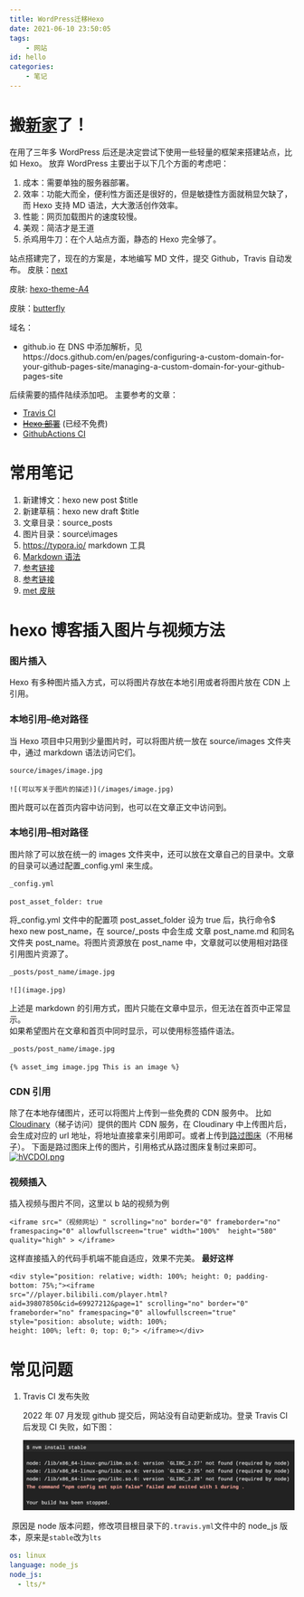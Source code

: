 ```yaml
---
title: WordPress迁移Hexo
date: 2021-06-10 23:50:05
tags: 
	- 网站
id: hello
categories:
	- 笔记
---
```


# 搬[新家](http://kwaibook.com)了！

在用了三年多 WordPress 后还是决定尝试下使用一些轻量的框架来搭建站点，比如 Hexo。
放弃 WordPress 主要出于以下几个方面的考虑吧：

1. 成本：需要单独的服务器部署。
2. 效率：功能大而全，便利性方面还是很好的，但是敏捷性方面就稍显欠缺了，而 Hexo 支持 MD 语法，大大激活创作效率。
3. 性能：网页加载图片的速度较慢。
4. 美观：简洁才是王道
5. 杀鸡用牛刀：在个人站点方面，静态的 Hexo 完全够了。

<!--more-->

站点搭建完了，现在的方案是，本地编写 MD 文件，提交 Github，Travis 自动发布。
皮肤：[next](http://theme-next.iissnan.com/getting-started.html)

皮肤: [hexo-theme-A4](https://github.com/HiNinoJay/hexo-theme-A4)

皮肤：[butterfly](https://butterfly.js.org/posts/ceeb73f/)

域名：

- github.io 在 DNS 中添加解析，见https://docs.github.com/en/pages/configuring-a-custom-domain-for-your-github-pages-site/managing-a-custom-domain-for-your-github-pages-site

后续需要的插件陆续添加吧。
主要参考的文章：

- [Travis CI](https://segmentfault.com/a/1190000021987832)
- ~~[Hexo 部署](https://kchen.cc/2016/11/12/hexo-instructions/)~~ (已经不免费)
- [GithubActions CI](https://hexo.io/docs/github-pages)

# 常用笔记

1. 新建博文：hexo new post $title
2. 新建草稿：hexo new draft $title
3. 文章目录：source_posts
4. 图片目录：source\images
5. https://typora.io/ markdown 工具
6. [Markdown 语法](https://markdown.com.cn/basic-syntax/links.html)
7. [参考链接](http://blog.smallerpig.com/set-hexo-show-more-button-on-indexpage.html)
8. [参考链接](https://tohugo.com/2021/01/26/%E5%B7%A5%E5%85%B7%E9%85%8D%E7%BD%AE/Hexo%E6%B7%BB%E5%8A%A0%E5%88%86%E7%B1%BB%E5%8F%8A%E6%A0%87%E7%AD%BE%EF%BC%88%E5%9C%A8Next%E4%B8%BB%E9%A2%98%E4%B8%8B%EF%BC%89/)
9. [met 皮肤](https://huyongfei.com/posts/2324b80c.html)

# hexo 博客插入图片与视频方法

### 图片插入

Hexo 有多种图片插入方式，可以将图片存放在本地引用或者将图片放在 CDN 上引用。

### 本地引用–绝对路径

当 Hexo 项目中只用到少量图片时，可以将图片统一放在 source/images 文件夹中，通过 markdown 语法访问它们。

```
source/images/image.jpg

![(可以写关于图片的描述)](/images/image.jpg)
```

图片既可以在首页内容中访问到，也可以在文章正文中访问到。

### 本地引用–相对路径

图片除了可以放在统一的 images 文件夹中，还可以放在文章自己的目录中。文章的目录可以通过配置\_config.yml 来生成。

```
_config.yml

post_asset_folder: true
```

将\_config.yml 文件中的配置项 post_asset_folder 设为 true 后，执行命令$ hexo new post_name，在 source/\_posts 中会生成
文章 post_name.md 和同名文件夹 post_name。将图片资源放在 post_name 中，文章就可以使用相对路径引用图片资源了。

```
_posts/post_name/image.jpg

![](image.jpg)
```

上述是 markdown 的引用方式，图片只能在文章中显示，但无法在首页中正常显示。  
如果希望图片在文章和首页中同时显示，可以使用标签插件语法。

```
_posts/post_name/image.jpg

{% asset_img image.jpg This is an image %}
```

### CDN 引用

除了在本地存储图片，还可以将图片上传到一些免费的 CDN 服务中。
比如[Cloudinary](https://cloudinary.com/)（梯子访问）提供的图片 CDN 服务，在 Cloudinary 中上传图片后，会生成对应的 url 地址，将地址直接拿来引用即可。或者上传到[路过图床](https://imgtu.com/)（不用梯子）。
下面是路过图床上传的图片，引用格式从路过图床复制过来即可。
[![hVCDOI.png](https://z3.ax1x.com/2021/08/25/hVCDOI.png)](https://imgtu.com/i/hVCDOI)

### 视频插入

插入视频与图片不同，这里以 b 站的视频为例

```
<iframe src="（视频网址）" scrolling="no" border="0" frameborder="no" framespacing="0" allowfullscreen="true" width="100%"  height="580" quality="high" > </iframe>
```

这样直接插入的代码手机端不能自适应，效果不完美。
**最好这样**

```
<div style="position: relative; width: 100%; height: 0; padding-bottom: 75%;"><iframe
src="//player.bilibili.com/player.html?aid=39807850&cid=69927212&page=1" scrolling="no" border="0"
frameborder="no" framespacing="0" allowfullscreen="true" style="position: absolute; width: 100%;
height: 100%; left: 0; top: 0;"> </iframe></div>
```

# 常见问题

1. Travis CI 发布失败

   2022 年 07 月发现 github 提交后，网站没有自动更新成功。登录 Travis CI 后发现 CI 失败，如下图：

   ![20220727124915-rDXndx](https://raw.githubusercontent.com/zhangga/gitment-comments/master/uPic/2022-07/20220727124915-rDXndx.jpg)

​ 原因是 node 版本问题，修改项目根目录下的`.travis.yml`文件中的 node_js 版本，原来是`stable`改为`lts`

```yaml
os: linux
language: node_js
node_js:
  - lts/*
```
